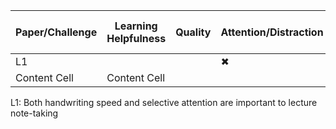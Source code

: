 <div align="center">
  
| Paper/Challenge  | Learning Helpfulness | Quality | Attention/Distraction | Encouragement | Readability | Sharability | Speed | Within the Syllabus | 
| ------------- | ------------- | ------------- |  ------------- |  ------------- |  ------------- |  ------------- |  ------------- |  ------------- |
| L1  |   |   |✖|   |   |   | ✖ |   |
| Content Cell  | Content Cell  |

</div>

L1: Both handwriting speed and selective attention are important to lecture note-taking

